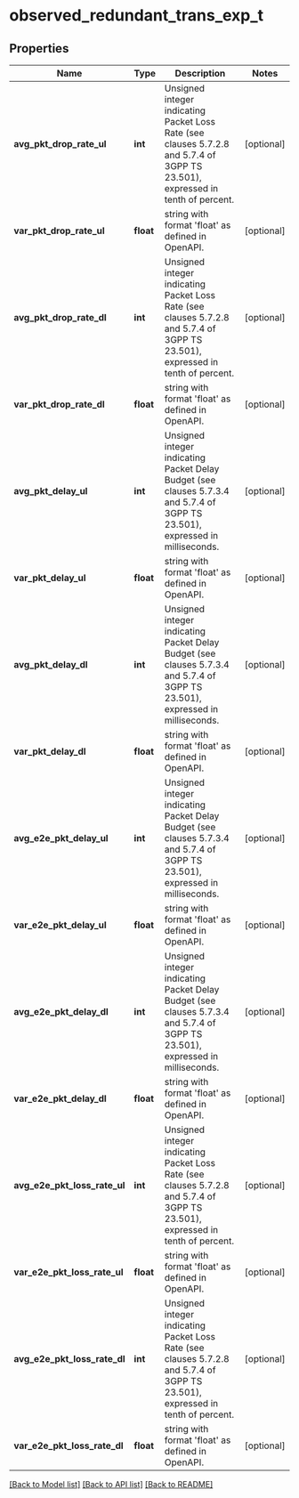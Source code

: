 # observed_redundant_trans_exp_t

## Properties
Name | Type | Description | Notes
------------ | ------------- | ------------- | -------------
**avg_pkt_drop_rate_ul** | **int** | Unsigned integer indicating Packet Loss Rate (see clauses 5.7.2.8 and 5.7.4 of 3GPP TS 23.501), expressed in tenth of percent.  | [optional] 
**var_pkt_drop_rate_ul** | **float** | string with format &#39;float&#39; as defined in OpenAPI. | [optional] 
**avg_pkt_drop_rate_dl** | **int** | Unsigned integer indicating Packet Loss Rate (see clauses 5.7.2.8 and 5.7.4 of 3GPP TS 23.501), expressed in tenth of percent.  | [optional] 
**var_pkt_drop_rate_dl** | **float** | string with format &#39;float&#39; as defined in OpenAPI. | [optional] 
**avg_pkt_delay_ul** | **int** | Unsigned integer indicating Packet Delay Budget (see clauses 5.7.3.4 and 5.7.4 of 3GPP TS 23.501), expressed in milliseconds.  | [optional] 
**var_pkt_delay_ul** | **float** | string with format &#39;float&#39; as defined in OpenAPI. | [optional] 
**avg_pkt_delay_dl** | **int** | Unsigned integer indicating Packet Delay Budget (see clauses 5.7.3.4 and 5.7.4 of 3GPP TS 23.501), expressed in milliseconds.  | [optional] 
**var_pkt_delay_dl** | **float** | string with format &#39;float&#39; as defined in OpenAPI. | [optional] 
**avg_e2e_pkt_delay_ul** | **int** | Unsigned integer indicating Packet Delay Budget (see clauses 5.7.3.4 and 5.7.4 of 3GPP TS 23.501), expressed in milliseconds.  | [optional] 
**var_e2e_pkt_delay_ul** | **float** | string with format &#39;float&#39; as defined in OpenAPI. | [optional] 
**avg_e2e_pkt_delay_dl** | **int** | Unsigned integer indicating Packet Delay Budget (see clauses 5.7.3.4 and 5.7.4 of 3GPP TS 23.501), expressed in milliseconds.  | [optional] 
**var_e2e_pkt_delay_dl** | **float** | string with format &#39;float&#39; as defined in OpenAPI. | [optional] 
**avg_e2e_pkt_loss_rate_ul** | **int** | Unsigned integer indicating Packet Loss Rate (see clauses 5.7.2.8 and 5.7.4 of 3GPP TS 23.501), expressed in tenth of percent.  | [optional] 
**var_e2e_pkt_loss_rate_ul** | **float** | string with format &#39;float&#39; as defined in OpenAPI. | [optional] 
**avg_e2e_pkt_loss_rate_dl** | **int** | Unsigned integer indicating Packet Loss Rate (see clauses 5.7.2.8 and 5.7.4 of 3GPP TS 23.501), expressed in tenth of percent.  | [optional] 
**var_e2e_pkt_loss_rate_dl** | **float** | string with format &#39;float&#39; as defined in OpenAPI. | [optional] 

[[Back to Model list]](../README.md#documentation-for-models) [[Back to API list]](../README.md#documentation-for-api-endpoints) [[Back to README]](../README.md)


